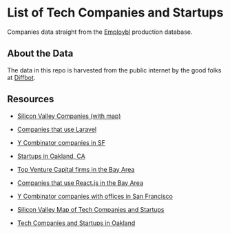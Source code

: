 List of Tech Companies and Startups
===

Companies data straight from the [Employbl](https://employbl.com/) production database.

## About the Data

The data in this repo is harvested from the public internet by the good folks at [Diffbot](https://www.diffbot.com/).

## Resources

- [Silicon Valley Companies (with map)](http://employbl.test/blog/silicon-valley-companies-map)

- [Companies that use Laravel](http://employbl.test/blog/companies-that-use-laravel-php-framework)

- [Y Combinator companies in SF](https://employbl.com/blog/yc-companies-in-san-francisco)

- [Startups in Oakland, CA](https://www.employbl.com/blog/startups-in-oakland-public-web-data)

- [Top Venture Capital firms in the Bay Area](https://employbl.com/blog/top-venture-capital-firms-bay-area)

- [Companies that use React.js in the Bay Area](https://employbl.com/blog/companies-that-use-reactjs-in-bay-area)

- [Y Combinator companies with offices in San Francisco](https://employbl.com/blog/yc-companies-in-san-francisco)

- [Silicon Valley Map of Tech Companies and Startups](https://employbl.com/blog/silicon-valley-companies-map)

- [Tech Companies and Startups in Oakland](https://employbl.com/blog/tech-companies-startups-Oakland)



